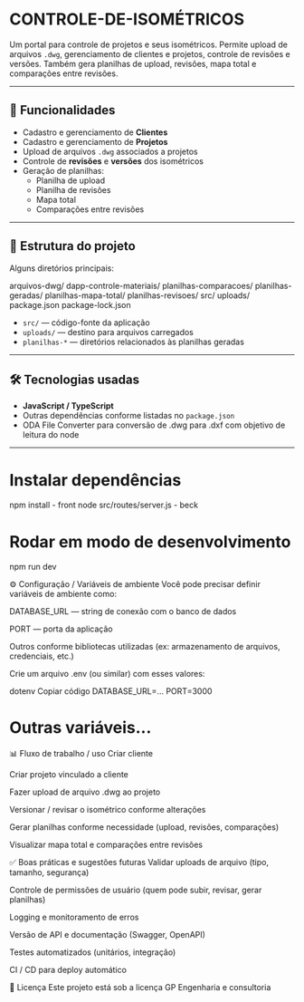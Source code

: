 # CONTROLE-DE-ISOMÉTRICOS

Um portal para controle de projetos e seus isométricos. Permite upload de arquivos `.dwg`, gerenciamento de clientes e projetos, controle de revisões e versões. Também gera planilhas de upload, revisões, mapa total e comparações entre revisões.

---

## 🧩 Funcionalidades

- Cadastro e gerenciamento de **Clientes**
- Cadastro e gerenciamento de **Projetos**
- Upload de arquivos `.dwg` associados a projetos
- Controle de **revisões** e **versões** dos isométricos
- Geração de planilhas:
  - Planilha de upload
  - Planilha de revisões
  - Mapa total
  - Comparações entre revisões

---

## 📁 Estrutura do projeto

Alguns diretórios principais:

arquivos-dwg/
dapp-controle-materiais/
planilhas-comparacoes/
planilhas-geradas/
planilhas-mapa-total/
planilhas-revisoes/
src/
uploads/
package.json
package-lock.json


- `src/` — código-fonte da aplicação
- `uploads/` — destino para arquivos carregados
- `planilhas-*` — diretórios relacionados às planilhas geradas

---

## 🛠️ Tecnologias usadas

- **JavaScript / TypeScript**  
- Outras dependências conforme listadas no `package.json`  
- ODA File Converter para conversão de .dwg para .dxf com objetivo de leitura do node

---

# Instalar dependências
npm install - front
node src/routes/server.js - beck

# Rodar em modo de desenvolvimento
npm run dev

⚙️ Configuração / Variáveis de ambiente
Você pode precisar definir variáveis de ambiente como:

DATABASE_URL — string de conexão com o banco de dados

PORT — porta da aplicação

Outros conforme bibliotecas utilizadas (ex: armazenamento de arquivos, credenciais, etc.)

Crie um arquivo .env (ou similar) com esses valores:

dotenv
Copiar código
DATABASE_URL=...
PORT=3000
# Outras variáveis...
📊 Fluxo de trabalho / uso
Criar cliente

Criar projeto vinculado a cliente

Fazer upload de arquivo .dwg ao projeto

Versionar / revisar o isométrico conforme alterações

Gerar planilhas conforme necessidade (upload, revisões, comparações)

Visualizar mapa total e comparações entre revisões

✅ Boas práticas e sugestões futuras
Validar uploads de arquivo (tipo, tamanho, segurança)

Controle de permissões de usuário (quem pode subir, revisar, gerar planilhas)

Logging e monitoramento de erros

Versão de API e documentação (Swagger, OpenAPI)

Testes automatizados (unitários, integração)

CI / CD para deploy automático

🧾 Licença
Este projeto está sob a licença GP Engenharia e consultoria
